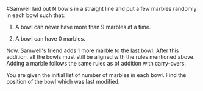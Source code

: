 #Samwell laid out N bowls in a straight line and put a few marbles randomly in each bowl such that:

1. A bowl can never have more than 9 marbles at a time.

2. A bowl can have 0 marbles.

Now, Samwell's friend adds 1 more marble to the last bowl. After this addition, all the bowls must still be aligned with the rules mentioned above. Adding a marble follows the same rules as of addition with carry-overs.

You are given the initial list of number of marbles in each bowl. Find the position of the bowl which was last modified. 
